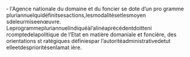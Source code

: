 ‐ l'Agence nationale du domaine et du foncier se dote d’un pro gramme pluriannuelquidéfinitsesactions,lesmodalitésetlesmoyen sdeleurmiseenœuvre.
Leprogrammepluriannuelindiquéàl’alinéaprécédentdoitteni rcomptedelapolitique de l’Etat en matière domaniale et foncière, des orientations st ratégiques définiespar l’autoritéadministrativedetut elleetdesprioritésenlamat ière.